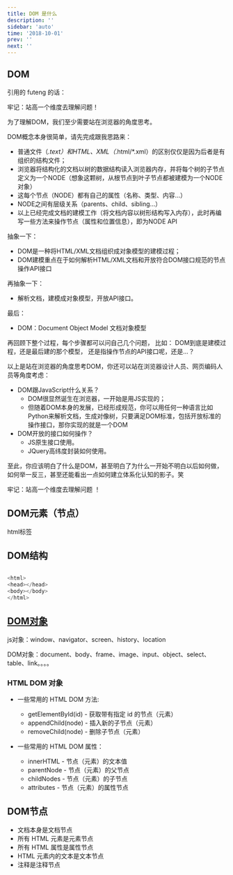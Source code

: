 ```yaml
---
title: DOM 是什么
description: ''
sidebar: 'auto'
time: '2018-10-01'
prev: ''
next: ''
---
```


## DOM

引用的 futeng 的话：

牢记：站高一个维度去理解问题！

为了理解DOM，我们至少需要站在浏览器的角度思考。

DOM概念本身很简单，请先完成跟我思路来：

+ 普通文件（*.text）和HTML、XML（*.html/*.xml）的区别仅仅是因为后者是有组织的结构文件；
+ 浏览器将结构化的文档以树的数据结构读入浏览器内存，并将每个树的子节点定义为一个NODE（想象这颗树，从根节点到叶子节点都被建模为一个NODE对象）
+ 这每个节点（NODE）都有自己的属性（名称、类型、内容...）
+ NODE之间有层级关系（parents、child、sibling...）
+ 以上已经完成文档的建模工作（将文档内容以树形结构写入内存），此时再编写一些方法来操作节点（属性和位置信息），即为NODE API

抽象一下：

+ DOM是一种将HTML/XML文档组织成对象模型的建模过程；
+ DOM建模重点在于如何解析HTML/XML文档和开放符合DOM接口规范的节点操作API接口

再抽象一下：

+ 解析文档，建模成对象模型，开放API接口。

最后：

+ DOM：Document Object Model 文档对象模型

再回顾下整个过程，每个步骤都可以问自己几个问题，
比如：
DOM到底是建模过程，还是最后建的那个模型，
还是指操作节点的API接口呢，还是...？

以上是站在浏览器的角度思考DOM，你还可以站在浏览器设计人员、网页编码人员等角度考虑：

+ DOM跟JavaScript什么关系？
    - DOM很显然诞生在浏览器，一开始是用JS实现的；
    - 但随着DOM本身的发展，已经形成规范，你可以用任何一种语言比如Python来解析文档，生成对像树，只要满足DOM标准，包括开放标准的操作接口，那你实现的就是一个DOM
+ DOM开放的接口如何操作？
    - JS原生接口使用。
    - JQuery高纬度封装如何使用。

至此，你应该明白了什么是DOM，甚至明白了为什么一开始不明白以后如何做，
如何举一反三，甚至还能看出一点如何建立体系化认知的影子。笑


牢记：站高一个维度去理解问题 ！

## DOM元素（节点）

html标签

## DOM结构

``` js

<html>
<head></head>
<body></body>
</html>

```

## [DOM对象](http://www.w3school.com.cn/js/js_obj_htmldom.asp)

js对象：window、navigator、screen、history、location

DOM对象：document、body、frame、image、input、object、select、table、link。。。。

### HTML DOM 对象

+ 一些常用的 HTML DOM 方法:
    - getElementById(id) - 获取带有指定 id 的节点（元素）
    - appendChild(node) - 插入新的子节点（元素）
    - removeChild(node) - 删除子节点（元素）

+ 一些常用的 HTML DOM 属性：

    - innerHTML - 节点（元素）的文本值
    - parentNode - 节点（元素）的父节点
    - childNodes - 节点（元素）的子节点
    - attributes - 节点（元素）的属性节点

## DOM节点

+ 文档本身是文档节点
+ 所有 HTML 元素是元素节点
+ 所有 HTML 属性是属性节点
+ HTML 元素内的文本是文本节点
+ 注释是注释节点